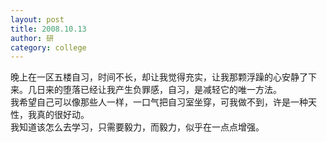 ```yaml
---
layout: post
title: 2008.10.13
author: 研
category: college
---
```

晚上在一区五楼自习，时间不长，却让我觉得充实，让我那颗浮躁的心安静了下来。几日来的堕落已经让我产生负罪感，自习，是减轻它的唯一方法。  
我希望自己可以像那些人一样，一口气把自习室坐穿，可我做不到，许是一种天性，我真的很好动。  
我知道该怎么去学习，只需要毅力，而毅力，似乎在一点点增强。